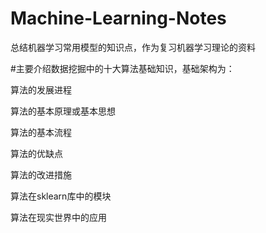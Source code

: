 # Machine-Learning-Notes

总结机器学习常用模型的知识点，作为复习机器学习理论的资料

#主要介绍数据挖掘中的十大算法基础知识，基础架构为：

算法的发展进程

算法的基本原理或基本思想

算法的基本流程

算法的优缺点

算法的改进措施

算法在sklearn库中的模块

算法在现实世界中的应用
